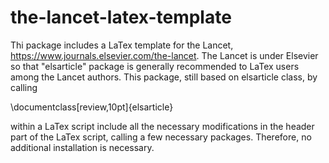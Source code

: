 # the-lancet-latex-template
Thi package includes a LaTex template for the Lancet, https://www.journals.elsevier.com/the-lancet.
The Lancet is under Elsevier so that "elsarticle" package is generally recommended to LaTex users among the Lancet authors. 
This package, still based on elsarticle class, by calling

\documentclass[review,10pt]{elsarticle} 

within a LaTex script include all the necessary modifications in the header part of the LaTex script, calling a few necessary packages.  Therefore, no additional installation is necessary. 
